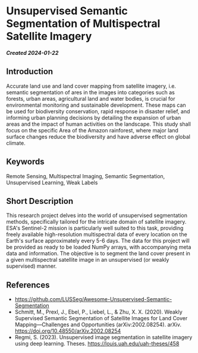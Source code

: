 # Unsupervised Semantic Segmentation of Multispectral Satellite Imagery

***Created 2024-01-22***

## Introduction
Accurate land use and land cover mapping from satellite imagery, i.e. semantic segmentation of ares in the images into categories such as forests, urban areas, agricultural land and water bodies, is crucial for environmental monitoring and sustainable development.
These maps can be used for biodiversity conservation, rapid response in disaster relief, and informing urban planning decisions by detailing the expansion of urban areas and the impact of human activities on the landscape. This study shall focus on the specific Area of the Amazon rainforest, where major land surface changes reduce the biodiversity and have adverse effect on global climate.

## Keywords

Remote Sensing, Multispectral Imaging, Semantic Segmentation, Unsupervised Learning, Weak Labels

## Short Description

This research project delves into the world of unsupervised segmentation methods, specifically tailored for the intricate domain of satellite imagery. 
ESA's Sentinel-2 mission is particularly well suited to this task, providing freely available high-resolution multispectral data of every location on the Earth's surface approximately every 5-6 days.
The data for this project will be provided as ready to be loaded NumPy arrays, with accompanying meta data and information.
The objective is to segment the land cover present in a given multispectral satellite image in an unsupervised (or weakly supervised) manner.

## References
- https://github.com/LUSSeg/Awesome-Unsupervised-Semantic-Segmentation
- Schmitt, M., Prexl, J., Ebel, P., Liebel, L., & Zhu, X. X. (2020). Weakly Supervised Semantic Segmentation of Satellite Images for Land Cover Mapping—Challenges and Opportunities (arXiv:2002.08254). arXiv. https://doi.org/10.48550/arXiv.2002.08254
- Regmi, S. (2023). Unsupervised image segmentation in satellite imagery using deep learning. Theses. https://louis.uah.edu/uah-theses/458







